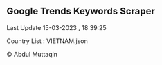 

## Google Trends Keywords Scraper 
 
Last Update 15-03-2023 , 18:39:25

Country List :
VIETNAM.json



© Abdul Muttaqin 
